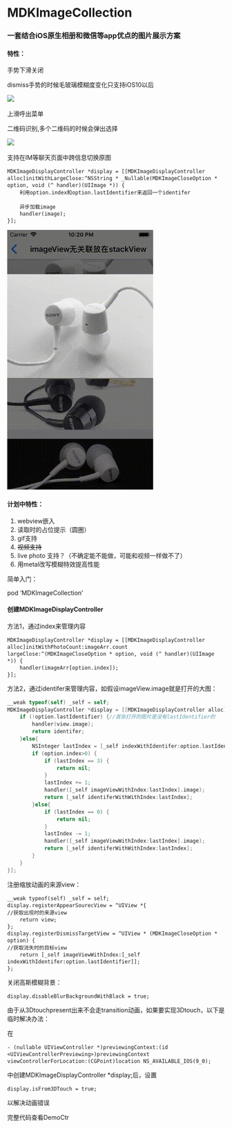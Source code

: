 # MDKImageCollection

### 一套结合iOS原生相册和微信等app优点的图片展示方案



#### 特性：

手势下滑关闭

dismiss手势的时候毛玻璃模糊度变化只支持iOS10以后

![](https://github.com/miku1958/MDKImageCollection/raw/master/photo/2.gif)

上滑呼出菜单

二维码识别,多个二维码的时候会弹出选择

![](https://github.com/miku1958/MDKImageCollection/raw/master/photo/3.gif)



支持在IM等聊天页面中跨信息切换原图

```
MDKImageDisplayController *display = [[MDKImageDisplayController alloc]initWithLargeClose:^NSString * _Nullable(MDKImageCloseOption * option, void (^ handler)(UIImage *)) {
	利用option.index和option.lastIdentifier来返回一个identifer
        
    异步加载image
    handler(image);
}];
```

![](https://github.com/miku1958/MDKImageCollection/raw/master/photo/4.gif)

#### 计划中特性：

1. webview嵌入
2. 读取时的占位提示（圆圈）
3. gif支持
4. ~~视频支持~~
5. live photo 支持？（不确定能不能做，可能和视频一样做不了）
6. 用metal改写模糊特效提高性能





简单入门：

pod ‘MDKImageCollection’



#### 创建MDKImageDisplayController

方法1，通过index来管理内容

```
MDKImageDisplayController *display = [[MDKImageDisplayController alloc]initWithPhotoCount:imageArr.count largeClose:^(MDKImageCloseOption * option, void (^ handler)(UIImage *)) {
	handler(imageArr[option.index]);	
}];
```



方法2，通过identifer来管理内容，如假设imageView.image就是打开的大图：

```swift
__weak typeof(self) _self = self;
MDKImageDisplayController *display = [[MDKImageDisplayController alloc]initWithLargeClose:^NSString * (MDKImageCloseOption * option, void (^ handler)(UIImage * image)) {
    if (!option.lastIdentifier) {//首张打开的图片是没有lastIdentifier的
        handler(view.image);
        return identifer;
    }else{
        NSInteger lastIndex = [_self indexWithIdentifer:option.lastIdentifier];
        if (option.index>0) {
            if (lastIndex == 3) {
                return nil;
            }
            lastIndex += 1;
            handler([_self imageViewWithIndex:lastIndex].image);
            return [_self identiferWithWithIndex:lastIndex];
        }else{
            if (lastIndex == 0) {
                return nil;
            }
            lastIndex -= 1;
            handler([_self imageViewWithIndex:lastIndex].image);
            return [_self identiferWithWithIndex:lastIndex];
        }
    }
}];
```



注册缩放动画的来源view：

```
__weak typeof(self) _self = self;
display.registerAppearSourecView = ^UIView *{
//获取出现时的来源view
	return view;
};
display.registerDismissTargetView = ^UIView * (MDKImageCloseOption * option) {
//获取消失时的目标view
	return [_self imageViewWithIndex:[_self indexWithIdentifer:option.lastIdentifier]];
};
```



关闭高斯模糊背景：

```
display.disableBlurBackgroundWithBlack = true;
```



由于从3Dtouchpresent出来不会走transition动画，如果要实现3Dtouch，以下是临时解决办法：

在

```
- (nullable UIViewController *)previewingContext:(id <UIViewControllerPreviewing>)previewingContext viewControllerForLocation:(CGPoint)location NS_AVAILABLE_IOS(9_0);
```

中创建MDKImageDisplayController *display;后，设置

```
display.isFrom3DTouch = true;
```

以解决动画错误



完整代码查看DemoCtr